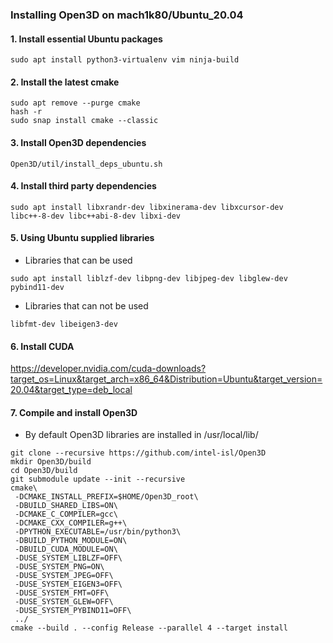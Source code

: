 ### Installing Open3D on mach1k80/Ubuntu_20.04
#### 1. Install essential Ubuntu packages
~~~
sudo apt install python3-virtualenv vim ninja-build
~~~

#### 2. Install the latest cmake
~~~
sudo apt remove --purge cmake
hash -r
sudo snap install cmake --classic
~~~

#### 3. Install Open3D dependencies  
~~~ 
Open3D/util/install_deps_ubuntu.sh  
~~~

#### 4. Install third party dependencies
~~~
sudo apt install libxrandr-dev libxinerama-dev libxcursor-dev libc++-8-dev libc++abi-8-dev libxi-dev
~~~

#### 5. Using Ubuntu supplied libraries
- Libraries that can be used
~~~
sudo apt install liblzf-dev libpng-dev libjpeg-dev libglew-dev pybind11-dev
~~~
- Libraries that can not be used
~~~
libfmt-dev libeigen3-dev
~~~

#### 6. Install CUDA
https://developer.nvidia.com/cuda-downloads?target_os=Linux&target_arch=x86_64&Distribution=Ubuntu&target_version=20.04&target_type=deb_local

#### 7. Compile and install Open3D
- By default Open3D libraries are installed in /usr/local/lib/

~~~
git clone --recursive https://github.com/intel-isl/Open3D
mkdir Open3D/build
cd Open3D/build
git submodule update --init --recursive
cmake\
 -DCMAKE_INSTALL_PREFIX=$HOME/Open3D_root\
 -DBUILD_SHARED_LIBS=ON\
 -DCMAKE_C_COMPILER=gcc\
 -DCMAKE_CXX_COMPILER=g++\
 -DPYTHON_EXECUTABLE=/usr/bin/python3\
 -DBUILD_PYTHON_MODULE=ON\
 -DBUILD_CUDA_MODULE=ON\
 -DUSE_SYSTEM_LIBLZF=OFF\
 -DUSE_SYSTEM_PNG=ON\
 -DUSE_SYSTEM_JPEG=OFF\
 -DUSE_SYSTEM_EIGEN3=OFF\
 -DUSE_SYSTEM_FMT=OFF\
 -DUSE_SYSTEM_GLEW=OFF\
 -DUSE_SYSTEM_PYBIND11=OFF\
 ../
cmake --build . --config Release --parallel 4 --target install
~~~

